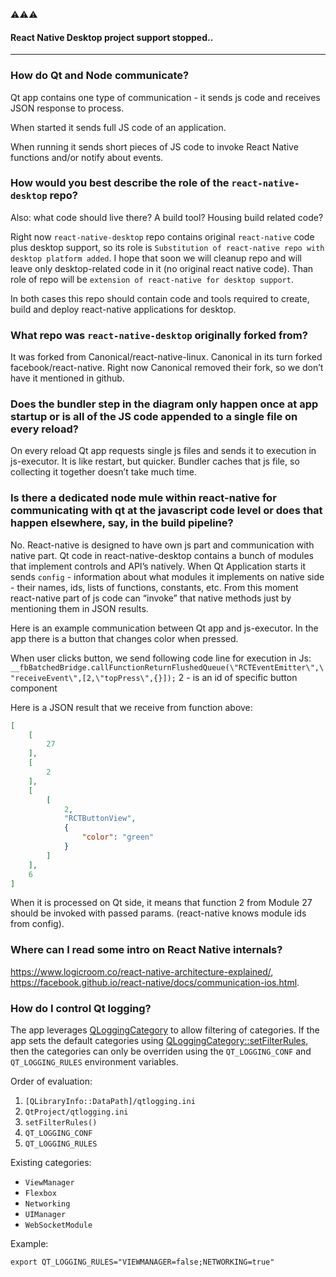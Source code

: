 :warning::warning::warning:
#### React Native Desktop project support stopped..

---
### How do Qt and Node communicate?

Qt app contains one type of communication - it sends js code and receives JSON response to process.

When started it sends full JS code of an application.

When running it sends short pieces of JS code to invoke React Native functions and/or notify about events.

### How would you best describe the role of the `react-native-desktop` repo?

Also: what code should live there? A build tool? Housing build related code?

Right now `react-native-desktop` repo contains original `react-native` code plus desktop support, so its role is `Substitution of react-native repo with desktop platform added`.
I hope that soon we will cleanup repo and will leave only desktop-related code in it (no original react native code). Than role of repo will be `extension of react-native for desktop support`.

In both cases this repo should contain code and tools required to create, build and deploy react-native applications for desktop.

### What repo was `react-native-desktop` originally forked from?

It was forked from Canonical/react-native-linux. Canonical in its turn forked facebook/react-native. Right now Canonical removed their fork, so we don’t have it mentioned in github.

### Does the bundler step in the diagram only happen once at app startup or is all of the JS code appended to a single file on every reload?

On every reload Qt app requests single js files and sends it to execution in js-executor. It is like restart, but quicker. Bundler caches that js file, so collecting it together doesn’t take much time.

### Is there a dedicated node mule within react-native for communicating with qt at the javascript code level or does that happen elsewhere, say, in the build pipeline?

No. React-native is designed to have own js part and communication with native part.
Qt code in react-native-desktop contains a bunch of modules that implement controls and API’s natively.
When Qt Application starts it sends `config` - information about what modules it implements on native side - their names, ids, lists of functions, constants, etc. From this moment react-native part of js code can “invoke” that native methods just by mentioning them in JSON results.

Here is an example communication between Qt app and js-executor. In the app there is a button that changes color when pressed.

When user clicks button, we send following code line for execution in Js:
`__fbBatchedBridge.callFunctionReturnFlushedQueue(\"RCTEventEmitter\",\"receiveEvent\",[2,\"topPress\",{}]);`
2 - is an id of specific button component

Here is a JSON result that we receive from function above:

```json
[
    [
        27
    ],
    [
        2
    ],
    [
        [
            2,
            "RCTButtonView",
            {
                "color": "green"
            }
        ]
    ],
    6
]
```

When it is processed on Qt side, it means that function 2 from Module 27 should be invoked with passed params. (react-native knows module ids from config).

### Where can I read some intro on React Native internals?

https://www.logicroom.co/react-native-architecture-explained/, https://facebook.github.io/react-native/docs/communication-ios.html.

### How do I control Qt logging?

The app leverages [QLoggingCategory](http://doc.qt.io/qt-5/qloggingcategory.html#configuring-categories) to allow filtering of categories. If the app sets the default categories using [QLoggingCategory::setFilterRules](http://doc.qt.io/qt-5/qloggingcategory.html#setFilterRules), then the categories can only be overriden using the `QT_LOGGING_CONF` and `QT_LOGGING_RULES` environment variables.

Order of evaluation:

1. `[QLibraryInfo::DataPath]/qtlogging.ini`
1. `QtProject/qtlogging.ini`
1. `setFilterRules()`
1. `QT_LOGGING_CONF`
1. `QT_LOGGING_RULES`

Existing categories:

- `ViewManager`
- `Flexbox`
- `Networking`
- `UIManager`
- `WebSocketModule`

Example:

```shell
export QT_LOGGING_RULES="VIEWMANAGER=false;NETWORKING=true"
```
